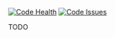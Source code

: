 [![Code Health](https://landscape.io/github/WeirdCarrotMonster/forest/master/landscape.svg?style=flat-square)](https://landscape.io/github/WeirdCarrotMonster/forest/master)
[![Code Issues](http://www.quantifiedcode.com/api/v1/project/66ba64a4373f438dbdc21eda19fbf54f/badge.svg)](http://www.quantifiedcode.com/app/project/66ba64a4373f438dbdc21eda19fbf54f)

TODO
